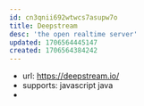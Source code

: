 ```yaml
---
id: cn3qnii692wtwcs7asupw7o
title: Deepstream
desc: 'the open realtime server'
updated: 1706564445147
created: 1706564384242
---
```


- url: https://deepstream.io/
- supports: javascript java
- 